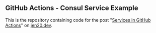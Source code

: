 ## GitHub Actions - Consul Service Example

This is the repository containing code for the post "[Services in GitHub Actions][post]" on [jen20.dev][site].

[post]: https://jen20.dev/post/services-in-github-actions/
[site]: https://jen20.dev
